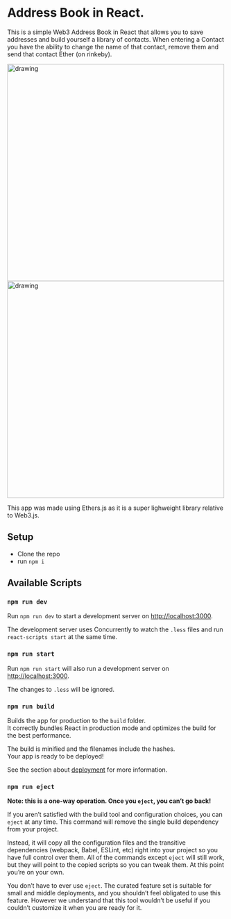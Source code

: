 # Address Book in React.

This is a simple Web3 Address Book in React that allows you to save addresses and build yourself a library of contacts.
When entering a Contact you have the ability to change the name of that contact, remove them and send that contact Ether (on rinkeby).

<img src="https://user-images.githubusercontent.com/38708022/126053949-35eab0ed-3db2-498a-a21f-4628c5f42480.png" alt="drawing" width="500"/>
<img src="https://user-images.githubusercontent.com/38708022/126053954-6176c967-0bda-46e4-bf62-946381d5e6f5.png" alt="drawing" width="500"/>

This app was made using Ethers.js as it is a super lighweight library relative to Web3.js.

## Setup

- Clone the repo
- run `npm i`

## Available Scripts

### `npm run dev`

Run `npm run dev` to start a development server on [http://localhost:3000](http://localhost:3000).

The development server uses Concurrently to watch the `.less` files and run `react-scripts start` at the same time.

### `npm run start`

Run `npm run start` will also run a development server on [http://localhost:3000](http://localhost:3000).

The changes to `.less` will be ignored.

### `npm run build`

Builds the app for production to the `build` folder.\
It correctly bundles React in production mode and optimizes the build for the best performance.

The build is minified and the filenames include the hashes.\
Your app is ready to be deployed!

See the section about [deployment](https://facebook.github.io/create-react-app/docs/deployment) for more information.

### `npm run eject`

**Note: this is a one-way operation. Once you `eject`, you can’t go back!**

If you aren’t satisfied with the build tool and configuration choices, you can `eject` at any time. This command will remove the single build dependency from your project.

Instead, it will copy all the configuration files and the transitive dependencies (webpack, Babel, ESLint, etc) right into your project so you have full control over them. All of the commands except `eject` will still work, but they will point to the copied scripts so you can tweak them. At this point you’re on your own.

You don’t have to ever use `eject`. The curated feature set is suitable for small and middle deployments, and you shouldn’t feel obligated to use this feature. However we understand that this tool wouldn’t be useful if you couldn’t customize it when you are ready for it.
